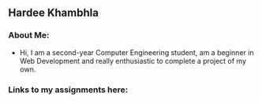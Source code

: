 ## Hardee Khambhla

### About Me: 
- Hi, I am a second-year Computer Engineering student, am a beginner in Web Development and really enthusiastic to complete a project of my own.

### Links to my assignments here:
